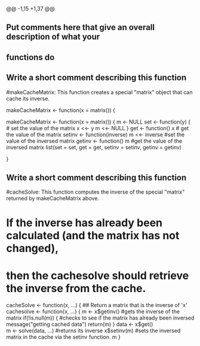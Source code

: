 @@ -1,15 +1,37 @@
## Put comments here that give an overall description of what your
## functions do

## Write a short comment describing this function
#makeCacheMatrix: This function creates a special "matrix" object that can cache its inverse.


makeCacheMatrix <- function(x = matrix()) {

makeCacheMatrix <- function(x = matrix()) {
  m <- NULL
  set <- function(y) {                      # set the value of the matrix
    x <<- y
    m <<- NULL
  }
  get <- function() x                       # get the value of the matrix
  setinv <- function(inverse) m <<- inverse #set the value of the inversed matrix
  getinv <- function() m                    #get the value of the inversed matrix
  list(set = set, get = get,
       setinv = setinv,
       getinv = getinv)

}


## Write a short comment describing this function
#cacheSolve: This function computes the inverse of the special "matrix" returned by makeCacheMatrix above. 
#            If the inverse has already been calculated (and the matrix has not changed), 
#            then the cachesolve should retrieve the inverse from the cache.

cacheSolve <- function(x, ...) {
        ## Return a matrix that is the inverse of 'x'
cachesolve <- function(x, ...) {
  m <- x$getinv()                   #gets the inverse of the matrix
  if(!is.null(m)) {                 #checks to see if the matrix has already been inversed
    message("getting cached data")
    return(m)
  }
  data <- x$get()                  
  m <- solve(data, ...)             #returns its inverse
  x$setinv(m)                       #sets the inversed matrix in the cache via the setinv function.
  m
}
